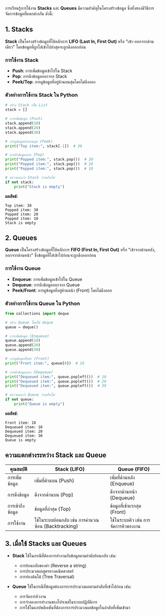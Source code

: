 การเรียนรู้การใช้งาน **Stacks** และ **Queues** มีความสำคัญในโครงสร้างข้อมูล ซึ่งทั้งสองมีวิธีการจัดการข้อมูลที่แตกต่างกัน ดังนี้:

## 1. **Stacks**
**Stack** เป็นโครงสร้างข้อมูลที่ใช้หลักการ **LIFO (Last In, First Out)** หรือ "เข้า-ออกจากด้านเดียว" โดยข้อมูลที่ถูกใส่เข้าไปล่าสุดจะถูกดึงออกก่อน

### การใช้งาน Stack
- **Push**: การเพิ่มข้อมูลเข้าไปใน Stack
- **Pop**: การดึงข้อมูลออกจาก Stack
- **Peek/Top**: การดูข้อมูลที่อยู่ด้านบนสุดโดยไม่ดึงออก

### ตัวอย่างการใช้งาน Stack ใน Python

```python
# สร้าง Stack เป็น List
stack = []

# การเพิ่มข้อมูล (Push)
stack.append(10)
stack.append(20)
stack.append(30)

# การดูข้อมูลด้านบนสุด (Peek)
print("Top item:", stack[-1])  # 30

# การดึงข้อมูลออก (Pop)
print("Popped item:", stack.pop())  # 30
print("Popped item:", stack.pop())  # 20
print("Popped item:", stack.pop())  # 10

# ตรวจสอบว่า Stack ว่างหรือไม่
if not stack:
    print("Stack is empty")
```

**ผลลัพธ์:**
```
Top item: 30
Popped item: 30
Popped item: 20
Popped item: 10
Stack is empty
```

## 2. **Queues**
**Queue** เป็นโครงสร้างข้อมูลที่ใช้หลักการ **FIFO (First In, First Out)** หรือ "เข้าจากด้านหลัง, ออกจากด้านหน้า" ซึ่งข้อมูลที่ใส่เข้าไปก่อนจะถูกดึงออกก่อน

### การใช้งาน Queue
- **Enqueue**: การเพิ่มข้อมูลเข้าไปใน Queue
- **Dequeue**: การดึงข้อมูลออกจาก Queue
- **Peek/Front**: การดูข้อมูลที่อยู่ด้านหน้า (Front) โดยไม่ดึงออก

### ตัวอย่างการใช้งาน Queue ใน Python

```python
from collections import deque

# สร้าง Queue โดยใช้ deque
queue = deque()

# การเพิ่มข้อมูล (Enqueue)
queue.append(10)
queue.append(20)
queue.append(30)

# การดูข้อมูลที่หน้า (Front)
print("Front item:", queue[0])  # 10

# การดึงข้อมูลออก (Dequeue)
print("Dequeued item:", queue.popleft())  # 10
print("Dequeued item:", queue.popleft())  # 20
print("Dequeued item:", queue.popleft())  # 30

# ตรวจสอบว่า Queue ว่างหรือไม่
if not queue:
    print("Queue is empty")
```

**ผลลัพธ์:**
```
Front item: 10
Dequeued item: 10
Dequeued item: 20
Dequeued item: 30
Queue is empty
```

## ความแตกต่างระหว่าง Stack และ Queue
| คุณสมบัติ        | Stack (LIFO)               | Queue (FIFO)               |
|------------------|----------------------------|----------------------------|
| การเพิ่มข้อมูล    | เพิ่มที่ด้านบน (Push)       | เพิ่มที่ด้านหลัง (Enqueue) |
| การดึงข้อมูล     | ดึงจากด้านบน (Pop)         | ดึงจากด้านหน้า (Dequeue)  |
| การเข้าถึงข้อมูล | ข้อมูลที่ล่าสุด (Top)      | ข้อมูลที่เข้าแรกสุด (Front)|
| การใช้งาน         | ใช้ในระบบย้อนกลับ เช่น การคำนวณซ้อน (Backtracking) | ใช้ในระบบคิว เช่น การจัดการคิวของงาน |

## 3. **เมื่อใช้ Stacks และ Queues**
- **Stack** ใช้ในกรณีที่ต้องการทำงานกับข้อมูลตามลำดับย้อนกลับ เช่น:
  - การย้อนกลับของคำ (Reverse a string)
  - การประมวลผลสูตรทางคณิตศาสตร์
  - การท่องต้นไม้ (Tree Traversal)
  
- **Queue** ใช้ในกรณีที่ข้อมูลต้องการการประมวลผลตามลำดับที่เข้าไปก่อน เช่น:
  - การจัดการคิวงาน
  - การจำลองการทำงานของโปรเซสในระบบปฏิบัติการ
  - การใช้ในแอปพลิเคชันที่ต้องการการประมวลผลข้อมูลในลำดับที่เพิ่มเข้ามา